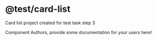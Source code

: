 @test/card-list
===============================================
Card list project created for test task step 3

Component Authors, provide some documentation for your users here!
